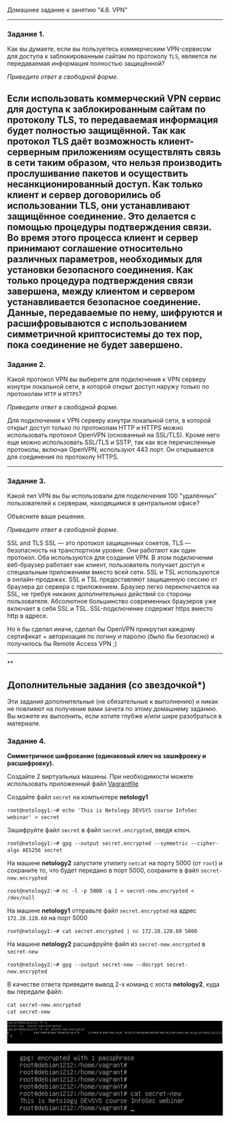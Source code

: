 Домашнее задание к занятию "4.6. VPN"

---

### Задание 1. 

Как вы думаете, если вы пользуетесь коммерческим VPN-сервисом для доступа к заблокированным сайтам по протоколу `TLS`, является ли передаваемая информация полностью защищённой?

*Приведите ответ в свободной форме.*

Если использовать коммерческий VPN сервис для доступа к заблокированным сайтам по протоколу TLS, то передаваемая 
информация будет полностью защищённой. Так как протокол TLS даёт возможность клиент-серверным приложениям осуществлять 
связь в сети таким образом, что нельзя производить прослушивание пакетов и осуществить несанкционированный доступ. Как 
только клиент и сервер договорились об использовании TLS, они устанавливают защищённое соединение. Это делается с помощью 
процедуры подтверждения связи. Во время этого процесса клиент и сервер принимают соглашение относительно различных 
параметров, необходимых для установки безопасного соединения. Как только процедура подтверждения связи завершена, между 
клиентом и сервером устанавливается безопасное соединение. Данные, передаваемые по нему, шифруются и расшифровываются с 
использованием симметричной криптосистемы до тех пор, пока соединение не будет завершено.
---

### Задание 2. 

Какой протокол VPN вы выберете для подключения к VPN серверу изнутри локальной сети, в которой открыт доступ наружу только по протоколам `HTTP` и `HTTPS`?

*Приведите ответ в свободной форме.*

Для подключения к VPN серверу изнутри локальной сети, в которой открыт доступ только по протоколам HTTP и HTTPS можно 
использовать протокол OpenVPN (основанный на SSL/TLS). Кроме него еще можно использовать SSL/TLS и SSTP, так как все 
перечисленные протоколы, включая OpenVPN, используют 443 порт. Он открывается для соединения по протоколу HTTPS.

---

### Задание 3. 

Какой тип VPN вы бы использовали для подключения 100 "удалённых" пользователей к серверам, находящимся в центральном офисе?

Объясните ваше решение.

*Приведите ответ в свободной форме.*

SSL and TLS
SSL — это протокол защищенных сокетов, TLS — безопасность на транспортном уровне. Они работают как один протокол. Оба 
используются для создания VPN. В этом подключении веб-браузер работает как клиент, пользователь получает доступ к 
специальным приложениям вместо всей сети.  SSL и TSL используются в онлайн-продажах. SSL и TSL предоставляют защищенную 
сессию от браузера до сервера с приложением. Браузер легко переключается на SSL, не требуя никаких дополнительных 
действий со стороны пользователя. Абсолютное большинство современных браузеров уже включает в себя SSL и TSL. 
SSL-подключение содержит https вместо http в адресе.

Но я бы сделал иначе, сделал бы OpenVPN прикрутил каждому сертификат + авторизация по логину и паролю (было бы безопасно) и получилось бы Remote Access VPN ;)

---


**

## Дополнительные задания (со звездочкой*)
Эти задания дополнительные (не обязательные к выполнению) и никак не повлияют на получение вами зачета по этому домашнему заданию. Вы можете их выполнить, если хотите глубже и/или шире разобраться в материале.


### Задание 4. 

**Симметричное шифрование (одинаковый ключ на зашифровку и расшифровку).**

Создайте 2 виртуальных машины. При необходимости можете использовать приложенный файл [Vagrantfile](https://github.com/netology-code/snet-homeworks/blob/main/4-06-Vagrantfile)

Создайте файл `secret` на компьютере  **netology1**

```
root@netology1:~# echo 'This is Netology DEVSYS course InfoSec webinar' > secret
```

Зашифруйте файл `secret` в файл `secret.encrypted`, введя ключ.

```
root@netology1:~# gpg --output secret.encrypted --symmetric --cipher-algo AES256 secret
```

На машине **netology2** запустите утилиту `netcat` на порту 5000 (от `root`) и сохраните то, что будет передано в порт 5000, сохраните в файл `secret-new.encrypted`

```
root@netology2:~# nc -l -p 5000 -q 1 > secret-new.encrypted < /dev/null
```

На машине **netology1** отправьте файл `secret.encrypted` на адрес `172.28.128.60` на порт 5000

```
root@netology1:~# cat secret.encrypted | nc 172.28.128.60 5000
```

На машине **netology2** расшифруйте файл из `secret-new.encrypted` в `secret-new`

```
root@netology2:~# gpg --output secret-new --decrypt secret-new.encrypted
```

В качестве ответа приведите вывод 2-х команд с хоста **netology2**, куда вы передали файл:
```
cat secret-new.encrypted
cat secret-new
```
![alt tag](https://github.com/avo1yanskiy/slin-homeworks/blob/main/image/4.6/3.png "secret-new-ecrypted")

![alt tag](https://github.com/avo1yanskiy/slin-homeworks/blob/main/image/4.6/1.png "secret-new")

